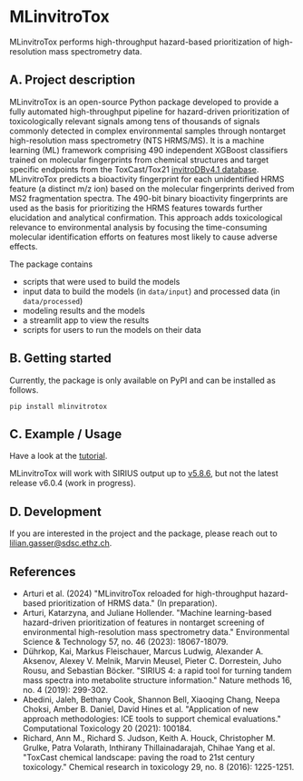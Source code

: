 # MLinvitroTox

MLinvitroTox performs high-throughput hazard-based prioritization of high-resolution mass spectrometry data.


## A. Project description

MLinvitroTox is an open-source Python package developed to provide a fully automated high-throughput pipeline for hazard-driven prioritization of toxicologically relevant signals among tens of thousands of signals commonly detected in complex environmental samples through nontarget high-resolution mass spectrometry (NTS HRMS/MS). It is a machine learning (ML) framework comprising 490 independent XGBoost classifiers trained on molecular fingerprints from chemical structures and target specific endpoints from the ToxCast/Tox21 [invitroDBv4.1 database](https://www.epa.gov/comptox-tools/exploring-toxcast-data). MLinvitroTox predicts a bioactivity fingerprint for each unidentified HRMS feature (a distinct m/z ion) based on the molecular fingerprints derived from MS2 fragmentation spectra. The 490-bit binary bioactivity fingerprints are used as the basis for prioritizing the HRMS features towards further elucidation and analytical confirmation. This approach adds toxicological relevance to environmental analysis by focusing the time-consuming molecular identification efforts on features most likely to cause adverse effects. 

The package contains 
- scripts that were used to build the models
- input data to build the models (in `data/input`) and processed data (in `data/processed`)
- modeling results and the models
- a streamlit app to view the results
- scripts for users to run the models on their data


## B. Getting started

Currently, the package is only available on PyPI and can be installed as follows. 

```
pip install mlinvitrotox
```


## C. Example / Usage

Have a look at the [tutorial](https://renkulab.io/projects/expectmine/mlinvitrotox-tutorial). 

MLinvitroTox will work with SIRIUS output up to [v5.8.6](https://github.com/bright-giant/sirius/releases/tag/v5.8.6), but not the latest release v6.0.4 (work in progress).


## D. Development

If you are interested in the project and the package, please reach out to <lilian.gasser@sdsc.ethz.ch>.


## References
- Arturi et al. (2024) "MLinvitroTox reloaded for high-throughput hazard-based prioritization of HRMS data." (In preparation).
- Arturi, Katarzyna, and Juliane Hollender. "Machine learning-based hazard-driven prioritization of features in nontarget screening of environmental high-resolution mass spectrometry data." Environmental Science & Technology 57, no. 46 (2023): 18067-18079.
- Dührkop, Kai, Markus Fleischauer, Marcus Ludwig, Alexander A. Aksenov, Alexey V. Melnik, Marvin Meusel, Pieter C. Dorrestein, Juho Rousu, and Sebastian Böcker. "SIRIUS 4: a rapid tool for turning tandem mass spectra into metabolite structure information." Nature methods 16, no. 4 (2019): 299-302.
- Abedini, Jaleh, Bethany Cook, Shannon Bell, Xiaoqing Chang, Neepa Choksi, Amber B. Daniel, David Hines et al. "Application of new approach methodologies: ICE tools to support chemical evaluations." Computational Toxicology 20 (2021): 100184.
- Richard, Ann M., Richard S. Judson, Keith A. Houck, Christopher M. Grulke, Patra Volarath, Inthirany Thillainadarajah, Chihae Yang et al. "ToxCast chemical landscape: paving the road to 21st century toxicology." Chemical research in toxicology 29, no. 8 (2016): 1225-1251.

